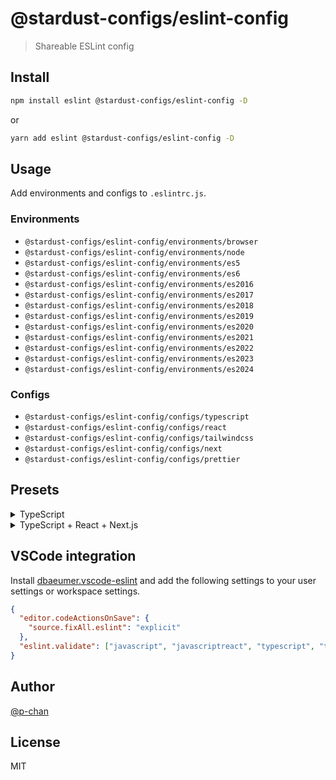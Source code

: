 # @stardust-configs/eslint-config

> Shareable ESLint config

## Install

```sh
npm install eslint @stardust-configs/eslint-config -D
```

or

```sh
yarn add eslint @stardust-configs/eslint-config -D
```

## Usage

Add environments and configs to `.eslintrc.js`.

### Environments

- `@stardust-configs/eslint-config/environments/browser`
- `@stardust-configs/eslint-config/environments/node`
- `@stardust-configs/eslint-config/environments/es5`
- `@stardust-configs/eslint-config/environments/es6`
- `@stardust-configs/eslint-config/environments/es2016`
- `@stardust-configs/eslint-config/environments/es2017`
- `@stardust-configs/eslint-config/environments/es2018`
- `@stardust-configs/eslint-config/environments/es2019`
- `@stardust-configs/eslint-config/environments/es2020`
- `@stardust-configs/eslint-config/environments/es2021`
- `@stardust-configs/eslint-config/environments/es2022`
- `@stardust-configs/eslint-config/environments/es2023`
- `@stardust-configs/eslint-config/environments/es2024`

### Configs

- `@stardust-configs/eslint-config/configs/typescript`
- `@stardust-configs/eslint-config/configs/react`
- `@stardust-configs/eslint-config/configs/tailwindcss`
- `@stardust-configs/eslint-config/configs/next`
- `@stardust-configs/eslint-config/configs/prettier`

## Presets

<details>
<summary>TypeScript</summary>

```js
module.exports = {
  extends: [
    '@stardust-configs/eslint-config/environments/node',
    '@stardust-configs/eslint-config/environments/es2023',
    // Always write on the last line
    '@stardust-configs/eslint-config/configs/prettier',
  ],
  parserOptions: {
    project: './tsconfig.json',
  },
  overrides: [
    {
      files: ['**/*.ts'],
      extends: ['@stardust-configs/eslint-config/configs/typescript'],
    },
  ],
}
```

</details>

<details>
<summary>TypeScript + React + Next.js</summary>

```js
module.exports = {
  extends: [
    '@stardust-configs/eslint-config/environments/browser',
    '@stardust-configs/eslint-config/environments/node',
    '@stardust-configs/eslint-config/environments/es2023',
    // Always write on the last line
    '@stardust-configs/eslint-config/configs/prettier',
  ],
  parserOptions: {
    project: './tsconfig.json',
  },
  overrides: [
    {
      files: ['**/*.ts', '**/*.tsx'],
      extends: [
        '@stardust-configs/eslint-config/configs/typescript',
        '@stardust-configs/eslint-config/configs/react',
        '@stardust-configs/eslint-config/configs/next',
      ],
    },
  ],
}
```

</details>

## VSCode integration

Install [dbaeumer.vscode-eslint](https://marketplace.visualstudio.com/items?itemName=dbaeumer.vscode-eslint) and add the following settings to your user settings or workspace settings.

```json
{
  "editor.codeActionsOnSave": {
    "source.fixAll.eslint": "explicit"
  },
  "eslint.validate": ["javascript", "javascriptreact", "typescript", "typescriptreact"]
}
```

## Author

[@p-chan](https://github.com/p-chan)

## License

MIT
